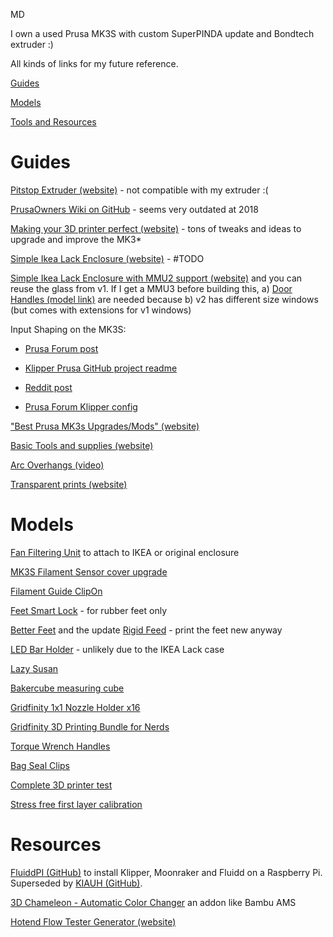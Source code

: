 MD

I own a used Prusa MK3S with custom SuperPINDA update and Bondtech extruder :)


All kinds of links for my future reference.


<a href="#guides">Guides</a>

<a href="#models">Models</a>

<a href="#resources">Tools and Resources</a>


# <a name="guides">Guides</a>
[Pitstop Extruder (website)](https://mihaidesigns.com/pitstop/) - not compatible with my extruder :(

[PrusaOwners Wiki on GitHub](https://github.com/PrusaOwners/prusaowners/wiki) - seems very outdated at 2018

[Making your 3D printer perfect (website)](https://forum.prusa3d.com/forum/original-prusa-i3-mk3s-mk3-general-discussion-announcements-and-releases/making-your-i3-mk3s-printer-perfect-100-hours-of-mods-and-testing/
) - tons of tweaks and ideas to upgrade and improve the MK3\*

[Simple Ikea Lack Enclosure (website)](https://blog.prusa3d.com/cheap-simple-3d-printer-enclosure_7785/) - #TODO

[Simple Ikea Lack Enclosure with MMU2 support (website)](https://blog.prusa3d.com/mmu2s-printer-enclosure_30215/) and you can reuse the glass from v1. If I get a MMU3 before building this, a) [Door Handles (model link)](https://www.printables.com/model/5157-door-handles-for-prusa-printer-enclosure-v2) are needed because b) v2 has different size windows (but comes with extensions for v1 windows)

Input Shaping on the MK3S:

* [Prusa Forum post](https://forum.prusa3d.com/forum/original-prusa-i3-mk3s-mk3-general-discussion-announcements-and-releases/mk3-with-input-shaping-as-fast-as-bambulabs/)
    
* [Klipper Prusa GitHub project readme](https://github.com/Fail-Fast-V0/klipper-prusa-mk3s/blob/main/README.md)

* [Reddit post](https://www.reddit.com/r/prusa3d/comments/14ejv8y/input_shaping/)

* [Prusa Forum Klipper config](https://forum.prusa3d.com/forum/original-prusa-i3-mk3s-mk3-user-mods-octoprint-enclosures-nozzles/klipper-config-for-prusa-mk3s/)

["Best Prusa MK3s Upgrades/Mods" (website)](https://all3dp.com/2/best-prusa-i3-mk3s-plus-upgrades-mods/)

[Basic Tools and supplies (website)](https://muppetlabs.co/3dprinting_tools.html)

[Arc Overhangs (video)](https://www.youtube.com/watch?v=TGa_KvKLDR8)

[Transparent prints (website)](https://www.cnckitchen.com/blog/transparent-fdm-3d-prints-are-clearly-stronger)


# <a name="models">Models</a>
[Fan Filtering Unit](https://www.thingiverse.com/thing:4146142) to attach to IKEA or original enclosure

[MK3S Filament Sensor cover upgrade](https://www.thingiverse.com/thing:2748862)

[Filament Guide ClipOn](https://www.printables.com/model/2016-prusa-i3-mk-filament-guide-clipon)

[Feet Smart Lock](https://www.printables.com/model/1196-mk3-feet-smart-lock) - for rubber feet only

[Better Feet](https://www.thingiverse.com/thing:2802540) and the update [Rigid Feed](https://www.thingiverse.com/thing:3082188) - print the feet new anyway

[LED Bar Holder](https://www.thingiverse.com/thing:2856776) - unlikely due to the IKEA Lack case

[Lazy Susan](https://www.printables.com/model/35367-spinning-table-lazy-susan)

[Bakercube measuring cube](https://www.thingiverse.com/thing:2676324)

[Gridfinity 1x1 Nozzle Holder x16](https://thangs.com/designer/Kepwell/3d-model/Gridfinity%20printer%20nozzle%20box-208722)

[Gridfinity 3D Printing Bundle for Nerds](https://thangs.com/designer/ZackFreedman/3d-model/Gridfinity%203D%20Printing%20Bundle%20for%20Nerds-60741)

[Torque Wrench Handles](https://www.printables.com/model/24539-torque-wrench-handles-from-10nm-up-to-30nm)

[Bag Seal Clips](https://www.printables.com/model/29989-bagsealclips/files)

[Complete 3D printer test](https://www.printables.com/model/367266-50-reduced-print-time-and-plastic-separate-models)

[Stress free first layer calibration](https://www.printables.com/model/251587-stress-free-first-layer-calibration-in-less-than-5)

# <a name="resources">Resources</a>

[FluiddPI (GitHub)](https://github.com/fluidd-core/FluiddPI) to install Klipper, Moonraker and Fluidd on a Raspberry Pi. Superseded by [KIAUH (GitHub)](https://github.com/dw-0/kiauh).

[3D Chameleon - Automatic Color Changer](https://www.3dchameleon.com/) an addon like Bambu AMS

[Hotend Flow Tester Generator (website)](https://hotend-flow-tester.netlify.app/)

